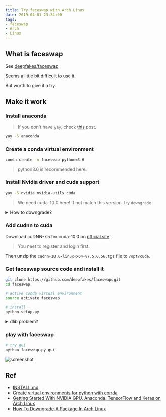```yaml
---
title: Try faceswap with Arch Linux
date: 2019-04-01 23:34:00
tags:
- faceswap
- Arch
- Linux
---
```


## What is faceswap

See [deepfakes/faceswap](https://github.com/deepfakes/faceswap)

Seems a little bit difficult to use it.

But worth to give it a try.

<!--more-->

## Make it work

### Install anaconda

> If you don't have `yay`, check [this](http://www.findshank.com/2018/06/18/Install-yaourt-on-Arch-Linux/) post.

```sh
yay -S anaconda
```

### Create a conda virtual environment

```sh
conda create -n faceswap python=3.6
```

> python3.6 is recommended here.

### Install Nvidia driver and cuda support

```sh
yay -S nvidia nvidia-utils cuda
```

> We need cuda-10.0 here! If not match this version. try `downgrade`

<details>

<summary>How to downgrade?</summary>

```sh
yay -S downgrade
downgrade cudnn
```

</details>

### Add cudnn to cuda

Download cuDNN-7.5 for cuda-10.0 on [official site](https://developer.nvidia.com/cudnn).

> You neet to register and login first.

Then unzip the `cudnn-10.0-linux-x64-v7.5.0.56.tgz` file to `/opt/cuda`.

### Get faceswap source code and install it

```sh
git clone https://github.com/deepfakes/faceswap.git
cd faceswap

# active conda virtual environment
source activate faceswap

# install
python setup.py
```

<details>

<summary>dlib problem?</summary>

You may got `dlib` problem when you run faceswap.

```sh
# replace blas with openblas
sudo pacman -S openblas

# get dlib source code
git clone https://github.com/davisking/dlib.git
cd dlib

# active conda virtual environment
source activate faceswap

python setup.py install
```

</details>

### play with faceswap

```sh
# try gui
python faceswap.py gui
```

![screenshot](Screenshot.png)

## Ref

* [INSTALL.md](https://github.com/deepfakes/faceswap/blob/master/INSTALL.md)
* [Create virtual environments for python with conda](https://uoa-eresearch.github.io/eresearch-cookbook/recipe/2014/11/20/conda/)
* [Getting Started With NVIDIA GPU, Anaconda, TensorFlow and Keras on Arch Linux](https://medium.com/@mimoralea/getting-started-with-nvidia-gpu-anaconda-tensorflow-and-keras-on-arch-linux-8f5f2868a455)
* [How To Downgrade A Package In Arch Linux](https://www.ostechnix.com/downgrade-package-arch-linux/)
